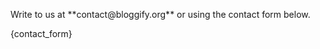<p class="text-center">Write to us at **contact@bloggify.org** or using the contact form below.</p>

{contact_form}